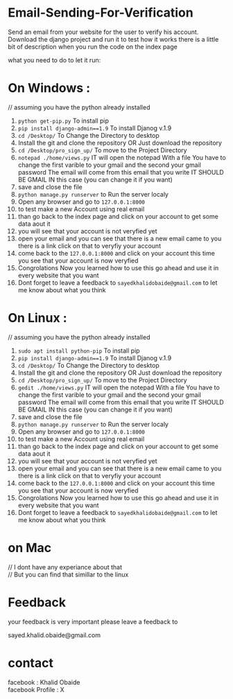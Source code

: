 # Email-Sending-For-Verification
Send an email from your website for the user to verify his account.
Download the django project and run it to test how it works 
there is a little bit of description when you run the code on the index page 

what you need to do to let it run:

# On Windows : 
//  assuming you have the python already installed 
1. ``` python get-pip.py ``` To install pip
2. ``` pip install django-admin==1.9 ``` To install Djanog v.1.9
3. ``` cd /Desktop/ ``` To Change the Directory to desktop 
4. Install the git and clone the repository OR  Just download the repository
5. ``` cd /Desktop/pro_sign_up/ ``` To move to the Project Directory 
6. ``` notepad ./home/views.py ``` IT will open the notepad With a file You have to change the first varible to your gmail and the second   your gmail password The email will come from this email that you write IT SHOULD BE GMAIL IN this case (you can change it if you want)
7. save and close the file 
8. ``` python manage.py runserver ``` to Run the server localy
9. Open any browser and go to ``` 127.0.0.1:8000 ``` 
10. to test make a new Account using real email 
11. than go back to the index page and click on your account to get some data aout it 
11. you will see that your account is not veryfied yet 
12. open your email and you can see that there is a new email came to you there is a link click on that to veryfiy your account
13. come back to the ``` 127.0.0.1:8000 ``` and click on your account this time you see that your account is now veryfied
14. Congrolations Now you learned how to use this go ahead and  use it in every website that you want
15. Dont forget to leave a feedback to ``` sayedkhalidobaide@gmail.com ``` to let me know about what you think




# On Linux : 
//  assuming you have the python already installed 
1. ``` sudo apt install python-pip ``` To install pip
2. ``` pip install django-admin==1.9 ``` To install Djanog v.1.9
3. ``` cd /Desktop/ ``` To Change the Directory to desktop 
4. Install the git and clone the repository OR  Just download the repository
5. ``` cd /Desktop/pro_sign_up/ ``` To move to the Project Directory 
6. ``` gedit ./home/views.py ``` IT will open the notepad With a file You have to change the first varible to your gmail and the second   your gmail password The email will come from this email that you write IT SHOULD BE GMAIL IN this case (you can change it if you want)
7. save and close the file 
8. ``` python manage.py runserver ``` to Run the server localy
9. Open any browser and go to ``` 127.0.0.1:8000 ``` 
10. to test make a new Account using real email 
11. than go back to the index page and click on your account to get some data aout it 
11. you will see that your account is not veryfied yet 
12. open your email and you can see that there is a new email came to you there is a link click on that to veryfiy your account
13. come back to the ``` 127.0.0.1:8000 ``` and click on your account this time you see that your account is now veryfied
14. Congrolations Now you learned how to use this go ahead and  use it in every website that you want
15. Dont forget to leave a feedback to ``` sayedkhalidobaide@gmail.com ``` to let me know about what you think


# on Mac 
// I dont have any experiance about that<br>
// But you can find that simillar to the linux 


# Feedback 
your feedback is very important please leave a feedback to <br>
<p color="red">sayed.khalid.obaide@gmail.com</p>

# contact 
facebook : Khalid Obaide 
<br>
facebook Profile : X

